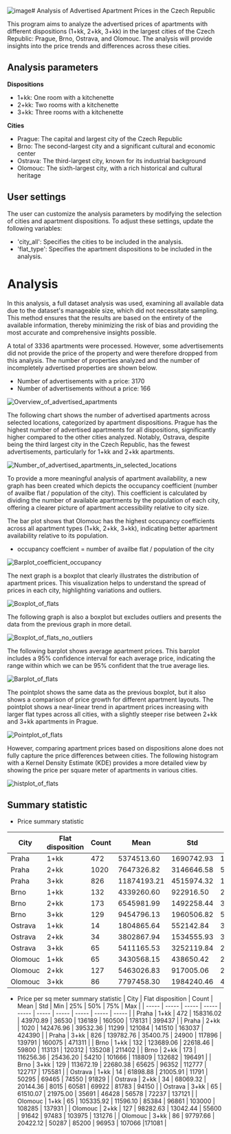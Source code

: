 ![image](https://github.com/user-attachments/assets/2c1217ea-657d-498f-bd06-12216b4b2afb)# Analysis of Advertised Apartment Prices in the Czech Republic

This program aims to analyze the advertised prices of apartments with different dispositions (1+kk, 2+kk, 3+kk) in the largest cities of the Czech Republic: Prague, Brno, Ostrava, and Olomouc. The analysis will provide insights into the price trends and differences across these cities.

## Analysis parameters

**Dispositions**
* 1+kk: One room with a kitchenette
* 2+kk: Two rooms with a kitchenette
* 3+kk: Three rooms with a kitchenette

**Cities**
* Prague: The capital and largest city of the Czech Republic
* Brno: The second-largest city and a significant cultural and economic center
* Ostrava: The third-largest city, known for its industrial background
* Olomouc: The sixth-largest city, with a rich historical and cultural heritage

## User settings
The user can customize the analysis parameters by modifying the selection of cities and apartment dispositions. To adjust these settings, update the following variables:

* 'city_all': Specifies the cities to be included in the analysis.
* 'flat_type': Specifies the apartment dispositions to be included in the analysis.

# Analysis 
In this analysis, a full dataset analysis was used, examining all available data due to the dataset's manageable size, which did not necessitate sampling. This method ensures that the results are based on the entirety of the available information, thereby minimizing the risk of bias and providing the most accurate and comprehensive insights possible.

A total of 3336 apartments were processed. However, some advertisements did not provide the price of the property and were therefore dropped from this analysis. The number of properties analyzed and the number of incompletely advertised properties are shown below.
* Number of advertisements with a price: 3170
* Number of advertisements without a price: 166

![Overview_of_advertised_apartments](https://github.com/Libre89/Apartment_price_analysis/assets/101059017/57779619-1022-41b7-9d35-1cf321973ecb)

The following chart shows the number of advertised apartments  across selected locations, categorized by apartment dispositions. Prague has the highest number of advertised apartments for all dispositions, significantly higher compared to the other cities analyzed. Notably, Ostrava, despite being the third largest city in the Czech Republic, has the fewest advertisements, particularly for 1+kk and 2+kk apartments.

![Number_of_advertised_apartments_in_selected_locations](https://github.com/Libre89/Apartment_price_analysis/assets/101059017/ea151214-a2d3-4897-b9c8-f09562926cd8)

To provide a more meaningful analysis of apartment availability, a new graph has been created which depicts the occupancy coefficient (number of availbe flat / population of the city). This coefficient is calculated by dividing the number of available apartments by the population of each city, offering a clearer picture of apartment accessibility relative to city size.

The bar plot shows that Olomouc has the highest occupancy coefficients across all apartment types (1+kk, 2+kk, 3+kk), indicating better apartment availability relative to its population.

* occupancy coeffcient = number of availbe flat / population of the city

![Barplot_coefficient_occupancy](https://github.com/user-attachments/assets/cd6a311e-a8f5-4cdf-9503-685180bbd75d)

The next graph is a boxplot that clearly illustrates the distribution of apartment prices. This visualization helps to understand the spread of prices in each city, highlighting variations and outliers.

![Boxplot_of_flats](https://github.com/user-attachments/assets/28bac1c1-f2d3-4320-bbd4-e88274f7a3da)

The following graph is also a boxplot but excludes outliers and presents the data from the previous graph in more detail.

![Boxplot_of_flats_no_outliers](https://github.com/user-attachments/assets/4107743f-0133-4943-8ec5-bbeb7da4340d)

The following barplot shows average apartment prices. This barplot includes a 95% confidence interval for each average price, indicating the range within which we can be 95% confident that the true average lies. 

![Barplot_of_flats](https://github.com/user-attachments/assets/0c4c39ae-9714-45ee-9d23-68cc23addee2)

The pointplot shows the same data as the previous boxplot, but it also shows a comparison of price growth for different apartment layouts. The pointplot shows a near-linear trend in apartment prices increasing with larger flat types across all cities, with a slightly steeper rise between 2+kk and 3+kk apartments in Prague.

![Pointplot_of_flats](https://github.com/user-attachments/assets/7767a186-57b4-4097-894d-d1e383dd80e2)

However, comparing apartment prices based on dispositions alone does not fully capture the price differences between cities. The following histogram with a Kernel Density Estimate (KDE) provides a more detailed view by showing the price per square meter of apartments in various cities.

![histplot_of_flats](https://github.com/user-attachments/assets/9c2defa8-d8e7-4eb6-9fa9-7754ef5b9be6)

## Summary statistic
* Price summary statistic

| City    | Flat disposition | Count          | Mean          | Std        | Min       | 25%        | 50%        | 75%        | Max       |
| -----   | -----            | -----          | -----         | -----      | -----     | -----      | -----      | -----      | -----     |
| Praha   | 1+kk             | 472            | 5374513.60    | 1690742.93 |1435000    | 4309420    | 5390000    |6300000     |17390000   |
| Praha   | 2+kk             | 1020           | 7647326.82    | 3146646.58 |550000     | 6199750    | 7348700    |8590000     |52900000   |
| Praha   | 3+kk             | 826            | 11874193.21   | 4515974.32 |1987000    | 9292500    | 11000000   |13474225    |57500000   |
| Brno    | 1+kk             | 132            | 4339260.60    | 922916.50  |2290000    | 3699750    | 4219000    |4931635     |6990000    |
| Brno    | 2+kk             | 173            | 6545981.99    | 1492258.44 |3675000    | 5500000    | 6390000    |7362500     |11900000   |
| Brno    | 3+kk             | 129            | 9454796.13    | 1960506.82 |5500000    | 7990000    | 9300000    |10929000    |15100000   |
| Ostrava | 1+kk             | 14             | 1804865.64    | 552142.84  |389120     | 1670000    | 1999000    |1999000     |2846700    |
| Ostrava | 2+kk             | 34             | 3802867.94    | 1534555.93 |360680     | 2800000    | 3761702    |4824670     |8300000    |
| Ostrava | 3+kk             | 65             | 5411165.53    | 3252119.84 |2390000    | 3250000    | 4250000    |6990000     |18100000   |
| Olomouc | 1+kk             | 65             | 3430568.15    | 438650.42  |2020000    | 3150000    | 3400000    |3650000     |4490000    |
| Olomouc | 2+kk             | 127            | 5463026.83    | 917005.06  |2780000    | 4925000    | 5390000    |5810375     |9776500    |
| Olomouc | 3+kk             | 86             | 7797458.30    | 1984240.46 |4080000    | 6705000    |7467000     |8315000     |18990000   |

* Price per sq meter summary statistic
| City    | Flat disposition | Count          | Mean          | Std        | Min       | 25%        | 50%        | 75%        | Max       |
| -----   | -----            | -----          | -----         | -----      | -----     | -----      | -----      | -----      | -----     |
| Praha   | 1+kk             | 472            | 158316.02     | 43970.89   | 36530     | 136189     | 160500     | 178131     | 399437    |
| Praha   | 2+kk             | 1020           | 142476.96     | 39532.36   | 11299     | 121084     | 141510     | 163037     | 424390    |
| Praha   | 3+kk             | 826            | 139782.76     | 35400.75   | 24900     | 117896     | 139791     | 160075     | 471311    |
| Brno    | 1+kk             | 132            | 123689.06     | 22618.46   | 59800     | 113131     | 120312     | 135208     | 211402    |
| Brno    | 2+kk             | 173            | 116256.36     | 25436.20   | 54210     | 101666     | 118809     | 132682     | 196491    |
| Brno    | 3+kk             | 129            | 113672.19     | 22680.38   | 65625     | 96352      | 112777     | 122717     | 175581    |
| Ostrava | 1+kk             | 14             | 61898.88      | 21005.91   | 11791     | 50295      | 69465      | 74550      | 91829     |
| Ostrava | 2+kk             | 34             | 68069.32      | 20144.36   | 8015      | 60581      | 69922      | 81783      | 94150     |
| Ostrava | 3+kk             | 65             | 61510.07      | 21975.00   | 35691     | 46428      | 56578      | 72237      | 137121    |
| Olomouc | 1+kk             | 65             | 105335.92     | 11596.10   | 85384     | 96861      | 103000     | 108285     | 137931    |
| Olomouc | 2+kk             | 127            | 98282.63      | 13042.44   | 55600     | 91642      | 97483      | 103975     | 131276    |
| Olomouc | 3+kk             | 86             | 97797.66      | 20422.12   | 50287     | 85200      | 96953      | 107066     |171081     |
